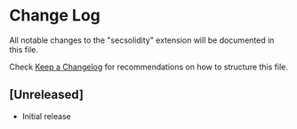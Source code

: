 # Change Log

All notable changes to the "secsolidity" extension will be documented in this file.

Check [Keep a Changelog](http://keepachangelog.com/) for recommendations on how to structure this file.

## [Unreleased]

- Initial release